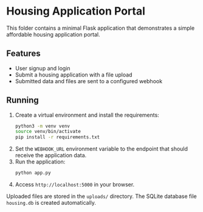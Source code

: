 # Housing Application Portal

This folder contains a minimal Flask application that demonstrates a simple affordable housing application portal.

## Features
- User signup and login
- Submit a housing application with a file upload
- Submitted data and files are sent to a configured webhook

## Running
1. Create a virtual environment and install the requirements:
   ```bash
   python3 -m venv venv
   source venv/bin/activate
   pip install -r requirements.txt
   ```
2. Set the `WEBHOOK_URL` environment variable to the endpoint that should receive the application data.
3. Run the application:
   ```bash
   python app.py
   ```
4. Access `http://localhost:5000` in your browser.

Uploaded files are stored in the `uploads/` directory. The SQLite database file `housing.db` is created automatically.

